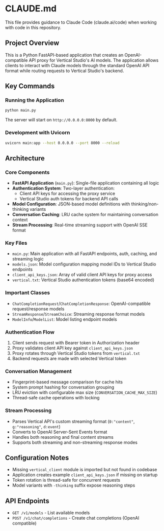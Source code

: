 # CLAUDE.md

This file provides guidance to Claude Code (claude.ai/code) when working with code in this repository.

## Project Overview

This is a Python FastAPI-based application that creates an OpenAI-compatible API proxy for Vertical Studio's AI models. The application allows clients to interact with Claude models through the standard OpenAI API format while routing requests to Vertical Studio's backend.

## Key Commands

### Running the Application
```bash
python main.py
```
The server will start on `http://0.0.0.0:8000` by default.

### Development with Uvicorn
```bash
uvicorn main:app --host 0.0.0.0 --port 8000 --reload
```

## Architecture

### Core Components

- **FastAPI Application** (`main.py`): Single-file application containing all logic
- **Authentication System**: Two-layer authentication:
  - Client API keys for accessing the proxy service
  - Vertical Studio auth tokens for backend API calls
- **Model Configuration**: JSON-based model definitions with thinking/non-thinking variants
- **Conversation Caching**: LRU cache system for maintaining conversation context
- **Stream Processing**: Real-time streaming support with OpenAI SSE format

### Key Files

- `main.py`: Main application with all FastAPI endpoints, auth, caching, and streaming logic
- `models.json`: Model configuration mapping model IDs to Vertical Studio endpoints
- `client_api_keys.json`: Array of valid client API keys for proxy access
- `vertical.txt`: Vertical Studio authentication tokens (base64 encoded)

### Important Classes

- `ChatCompletionRequest`/`ChatCompletionResponse`: OpenAI-compatible request/response models
- `StreamResponse`/`StreamChoice`: Streaming response format models
- `ModelInfo`/`ModelList`: Model listing endpoint models

### Authentication Flow

1. Client sends request with Bearer token in Authorization header
2. Proxy validates client API key against `client_api_keys.json`
3. Proxy rotates through Vertical Studio tokens from `vertical.txt`
4. Backend requests are made with selected Vertical token

### Conversation Management

- Fingerprint-based message comparison for cache hits
- System prompt hashing for conversation grouping
- LRU eviction with configurable max size (`CONVERSATION_CACHE_MAX_SIZE`)
- Thread-safe cache operations with locking

### Stream Processing

- Parses Vertical API's custom streaming format (`0:"content"`, `g:"reasoning"`, `d:event`)
- Converts to OpenAI Server-Sent Events format
- Handles both reasoning and final content streams
- Supports both streaming and non-streaming response modes

## Configuration Notes

- Missing `vertical_client` module is imported but not found in codebase
- Application creates example `client_api_keys.json` if missing on startup
- Token rotation is thread-safe for concurrent requests
- Model variants with `-thinking` suffix expose reasoning steps

## API Endpoints

- `GET /v1/models` - List available models
- `POST /v1/chat/completions` - Create chat completions (OpenAI compatible)
